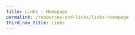 ```yaml
---
title: Links - Homepage
permalink: /resources-and-links/links-homepage
third_nav_title: Links
---
```

